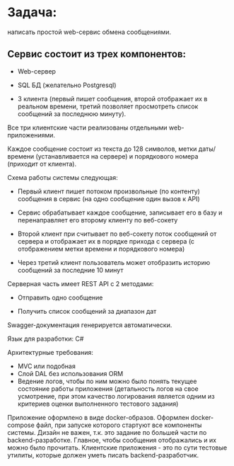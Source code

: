 # Задача: 
написать простой web-сервис обмена сообщениями.

## Сервис состоит из трех компонентов:

- Web-сервер 

- SQL БД (желательно Postgresql)

- 3 клиента (первый пишет сообщения, второй отображает их в реальном времени, третий позволяет просмотреть список сообщений за последнюю минуту).

Все три клиентские части реализованы отдельными web-приложениями.

Каждое сообщение состоит из текста до 128 символов, метки даты/времени (устанавливается на сервере) и порядкового номера (приходит от клиента).

Схема работы системы следующая: 
- Первый клиент пишет потоком произвольные (по контенту) сообщения в сервис (на одно сообщение один вызов к API)

- Сервис обрабатывает каждое сообщение, записывает его в базу и перенаправляет его второму клиенту по веб-сокету

- Второй клиент при считывает по веб-сокету поток сообщений от сервера и отображает их в порядке прихода с сервера (с отображением метки времени и порядкового номера)

- Через третий клиент пользователь может отобразить историю сообщений за последние 10 минут

Серверная часть имеет REST API c 2 методами:

- Отправить одно сообщение

- Получить список сообщений за диапазон дат

Swagger-документация генерируется автоматически.

Язык для разработки: C#

Архитектурные требования: 
* MVC или подобная
* Слой DAL без использования ORM
* Ведение логов, чтобы по ним можно было понять текущее состояние работы приложения (детальность логов на свое усмотрение, при этом качество логирования является одним из критериев оценки выполненного тестового задания)

Приложение оформлено в виде docker-образов.
Оформлен docker-compose файл, при запуске которого стартуют все компоненты системы.
Дизайн не важен, т.к. это задание по большей части по backend-разработке. 
Главное, чтобы сообщения отображались и их можно было прочитать. Клиентские приложения - это по сути тестовые утилиты, которые должен уметь писать backend-разработчик.
